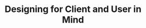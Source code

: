 ---
layout: blog
title: Designing for Client and User in Mind
main_image: "/assets/images/blogs/blog2/main.jpg"
images:
 - "/assets/images/blogs/blog2/main.jpg"
 - "/assets/images/blogs/blog2/main.jpg"
 - "/assets/images/blogs/blog2/main.jpg"
---